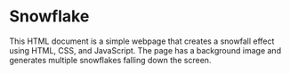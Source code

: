 # Snowflake
This HTML document is a simple webpage that creates a snowfall effect using HTML, CSS, and JavaScript. The page has a background image and generates multiple snowflakes falling down the screen.
